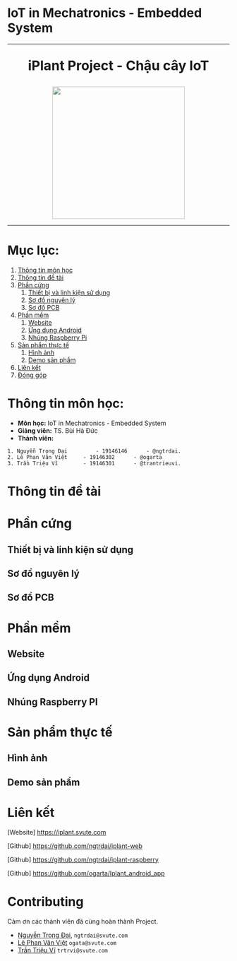 # **IoT in Mechatronics - Embedded System**
---
<p align="center" style="font-size: 30px; font-weight: bold">
  iPlant Project - Chậu cây IoT
</p>
<p align="center">
  <img 
    width="300"
    height="300"
    src="https://iplant.svute.com/public/images/iPlant_logo.svg"
  >
</p>

---

# Mục lục:
1. [Thông tin môn học](#thông-tin-môn-học)
2. [Thông tin đề tài](#thông-tin-đề-tài)
3. [Phần cứng](#phần-cứng)
   1. [Thiết bị và linh kiện sử dụng](#thiết-bị-và-linh-kiện-sử-dụng)
   3. [Sơ đồ nguyên lý](#sơ-đồ-nguyên-lý)
   4. [Sơ đồ PCB](#sơ-đồ-pcb)
4. [Phần mềm](#phần-mềm)
   1. [Website](#website)
   3. [Ứng dụng Android](#ứng-dụng-android)
   4. [Nhúng Raspberry Pi](#nhúng-raspberry-pi)
5. [Sản phẩm thực tế](#sản-phẩm-thực-tế)
   1. [Hình ảnh](#hình-ảnh)
   2. [Demo sản phẩm](#demo-sản-phẩm)
7. [Liên kết](#liên-kết)
8. [Đóng góp](#đóng-góp)

# Thông tin môn học:
  
* **Môn học:** IoT in Mechatronics - Embedded System
* **Giảng viên:** TS. Bùi Hà Đức
* **Thành viên:**
```
1. Nguyễn Trọng Đại 		- 19146146 		- @ngtrdai.
2. Lê Phan Văn Việt		- 19146302 		- @ogarta
3. Trần Triệu Vĩ 		- 19146301 		- @trantrieuvi.
```
# Thông tin đề tài

# Phần cứng

## Thiết bị và linh kiện sử dụng

## Sơ đồ nguyên lý

## Sơ đồ PCB

# Phần mềm

## Website

## Ứng dụng Android

## Nhúng Raspberry PI

# Sản phẩm thực tế

## Hình ảnh

## Demo sản phẩm
	
# Liên kết
[Website]	https://iplant.svute.com

[Github]	https://github.com/ngtrdai/iplant-web

[Github]	https://github.com/ngtrdai/iplant-raspberry

[Github]	https://github.com/ogarta/Iplant_android_app

# Contributing
Cảm ơn các thành viên đã cùng hoàn thành Project.
- [Nguyễn Trọng Đại](https://github.com/ngtrdai), ``ngtrdai@svute.com``
- [Lê Phan Văn Việt](https://github.com/ogarta) ``ogata@svute.com``
- [Trần Triệu Vĩ](https://github.com/trantrieuvi) ``trtrvi@svute.com``

